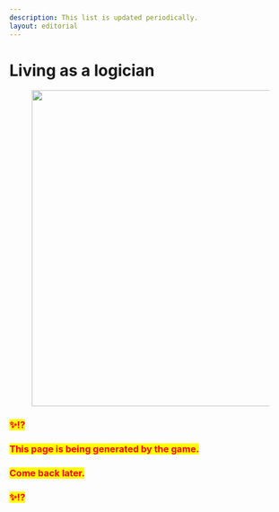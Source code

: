 ```yaml
---
description: This list is updated periodically.
layout: editorial
---
```


# Living as a logician

<figure><img src="../../../../../../.gitbook/assets/pexels-btgl-♡-16848122.jpg" alt="" width="563"><figcaption></figcaption></figure>

### <mark style="color:red;">✨⁉️</mark>&#x20;

### <mark style="color:red;">This page is being generated by the game.</mark>&#x20;

### <mark style="color:red;">Come back later.</mark>

### <mark style="color:red;">✨⁉️</mark>
